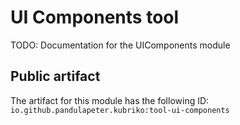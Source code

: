 # UI Components tool
TODO: Documentation for the UIComponents module

## Public artifact
The artifact for this module has the following ID:
`io.github.pandulapeter.kubriko:tool-ui-components`